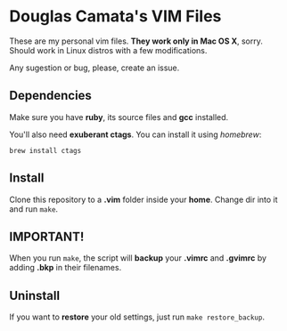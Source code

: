 # Douglas Camata's VIM Files

These are my personal vim files. **They work only in Mac OS X**, sorry. Should work in Linux distros
with a few modifications.

Any sugestion or bug, please, create an issue.

## Dependencies

Make sure you have **ruby**, its source files and **gcc** installed.

You'll also need **exuberant ctags**. You can install it using *homebrew*:

`` brew install ctags ``

## Install

Clone this repository to a **.vim** folder inside your **home**. Change dir into it and run ``make``.

## IMPORTANT!

When you run ``make``, the script will **backup** your **.vimrc** and **.gvimrc** by adding
**.bkp** in their filenames.

## Uninstall
 
If you want to **restore** your old settings, just run ``make restore_backup``.
